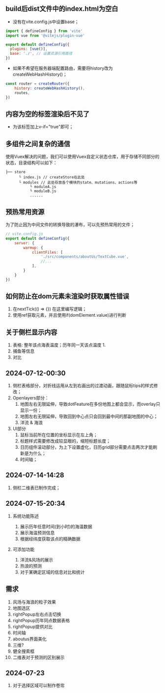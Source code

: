 ## build后dist文件中的index.html为空白

- 没有在vite.config.js中设置base；
```js
import { defineConfig } from 'vite'
import vue from '@vitejs/plugin-vue'

export default defineConfig({
  plugins: [vue()],
  base: './', // 设置资源引用路径
})
```

- 如果不希望在服务器端配置路由，需要将history改为createWebHashHistory()；
```js
const router = createRouter({
    history: createWebHashHistory(),
    routes,
})
```
## 内容为空的标签渲染后不见了
- 为该标签加上v-if="true"即可；

## 多组件之间复杂的通信
使用Vuex解决的问题，我们可以使用Vuex自定义状态仓库，用于存储不同部分的状态，目录结构可以如下：
```
├── store
      └ index.js // createStore在此处
      └ modules // 此处存放各个模块的state、mutations、actions等
           └ moduleA.js
           └ moduleB.js
           ......
```

## 预热常用资源
为了防止因为中间文件的转换导致的瀑布，可以先预热常用的文件；
```js
// vite.config.js
export default defineConfig({
    server: {
        warmup: {
            clientFiles: [
                './src/components/aboutUs/TextCube.vue',
                //...
            ],
        }
    }
})
```

## 如何防止在dom元素未渲染时获取属性错误
1. 在nextTick(() => {}) 在这里编写逻辑；
2. 使用ref获取元素，并且使用if(domElement.value)进行判断

## 关于侧栏显示内容
1. 表格: 整年该点海表温度；历年同一天该点温度
   1. 
2. 捕鱼等信息
3. 对比

## 2024-07-12-00:30
1. 侧栏表格部分，对折线运用从左到右画出的过渡动画，跟随鼠标tips的样式修改；
2. Openlayers部分：
   1. 地图左右无限延伸，导致dotFeature在多份地图上都会显示，而overlay只显示一份；
   2. 地图左右无限延伸，导致回到中心点只会回到最中间的那副地图的中心；
   3. 洋流 & 海浪
3. UI部分
   1. 鼠标当前所在位置的坐标显示在左上角；
   2. 标题样式需要修改成较显眼的，缩短标题长度；
   3. 日历组件滚动部分，为上下设置虚化，日历grid部分需要点击两次才能刷新是为什么；
   4. 时间轴；

## 2024-07-14-14:28
1. 侧栏二维表已制作完成；


## 2024-07-15-20:34
1. 系统功能陈述
   1. 展示历年任意时间(到小时)的海温数据
   2. 展示海温预测信息
   3. 根据经纬度获取该点的精确数据

2. 可添加功能
   1. 洋流&风场的展示
   2. 热浪的预测
   3. 对于某确定区域的信息对比和统计


## 需求
1. 风场与海浪的粒子效果
2. 地图选区
3. rightPopup左右点击切换
4. rightPopup历年同点数据表格
5. rightPopup提供对比
6. 时间轴
7. aboutus界面美化
8. 三维?
9. 健全搜索框
10. 二维表对于预测的区别展示

## 2024-07-23
1. 对于选择区域可以制作卷帘